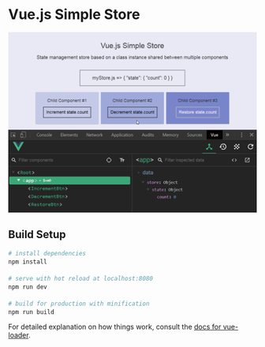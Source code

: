 # Vue.js Simple Store

![Simple store image](https://raw.githubusercontent.com/Drozerah/vue-simple-store/master/src/assets/vue-simple-store.gif)

## Build Setup

``` bash
# install dependencies
npm install

# serve with hot reload at localhost:8080
npm run dev

# build for production with minification
npm run build
```

For detailed explanation on how things work, consult the [docs for vue-loader](http://vuejs.github.io/vue-loader).
